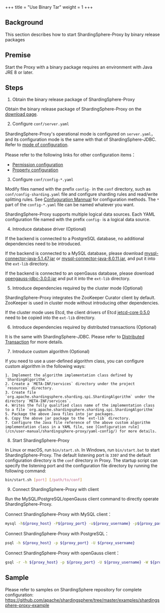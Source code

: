 +++
title = "Use Binary Tar"
weight = 1
+++

## Background

This section describes how to start ShardingSphere-Proxy by binary release packages

## Premise

Start the Proxy with a binary package requires an environment with Java JRE 8 or later.

## Steps

1. Obtain the binary release package of ShardingSphere-Proxy

Obtain the binary release package of ShardingSphere-Proxy on the [download page](https://shardingsphere.apache.org/document/current/en/downloads/).

2. Configure `conf/server.yaml`

ShardingSphere-Proxy's operational mode is configured on `server.yaml`，and its configuration mode is the same with that of ShardingSphere-JDBC. Refer to [mode of configuration](/cn/user-manual/shardingsphere-jdbc/yaml-config/mode/).

Please refer to the following links for other configuration items：
* [Permission configuration](/cn/user-manual/shardingsphere-proxy/yaml-config/authentication/)
* [Property configuration](/cn/user-manual/shardingsphere-proxy/yaml-config/props/)

3. Configure `conf/config-*.yaml`

Modify files named with the prefix `config-` in the `conf` directory, such as `conf/config-sharding.yaml` file and configure sharding rules and read/write splitting rules. See [Confuguration Mannual](/cn/user-manual/shardingsphere-proxy/yaml-config/) for configuration methods. The `*` part of the `config-*.yaml` file can be named whatever you want.

ShardingSphere-Proxy supports multiple logical data sources. Each YAML configuration file named with the prefix `config-` is a logical data source.

4. Introduce database driver (Optional)

If the backend is connected to a PostgreSQL database, no additional dependencies need to be introduced.

If the backend is connected to a MySQL database, please download [mysql-connector-java-5.1.47.jar](https://repo1.maven.org/maven2/mysql/mysql-connector-java/5.1.47/mysql-connector-java-5.1.47.jar) or [mysql-connector-java-8.0.11.jar](https://repo1.maven.org/maven2/mysql/mysql-connector-java/8.0.11/mysql-connector-java-8.0.11.jar), and put it into the `ext-lib` directory.

If the backend is connected to an openGauss database, please download [opengauss-jdbc-3.0.0.jar](https://repo1.maven.org/maven2/org/opengauss/opengauss-jdbc/3.0.0/opengauss-jdbc-3.0.0.jar) and put it into the `ext-lib` directory.

5. Introduce dependencies required by the cluster mode (Optional)

ShardingSphere-Proxy integrates the ZooKeeper Curator client by default. ZooKeeper is used in cluster mode without introducing other dependencies.

If the cluster mode uses Etcd, the client drivers of Etcd [jetcd-core 0.5.0](https://repo1.maven.org/maven2/io/etcd/jetcd-core/0.5.0/jetcd-core-0.5.0.jar) need to be copied into the `ext-lib` directory.

6. Introduce dependencies required by distributed transactions (Optional)

It is the same with ShardingSphere-JDBC.
Please refer to [Distributed Transaction](/cn/user-manual/shardingsphere-jdbc/special-api/transaction/) for more details.

7. Introduce custom algorithm (Optional)

If you need to use a user-defined algorithm class, you can configure custom algorithm in the following ways:

    1. Implement the algorithm implementation class defined by `ShardingAlgorithm`.
    2. Create a `META-INF/services` directory under the project `resources` directory.
    3. Create file `org.apache.shardingsphere.sharding.spi.ShardingAlgorithm` under the directory `META-INF/services`.
    4. Writes the fully qualified class name of the implementation class to a file `org.apache.shardingsphere.sharding.spi.ShardingAlgorithm`
    5. Package the above Java files into jar packages.
    6. Copy the above jar package to the `ext-lib` directory.
    7. Configure the Java file reference of the above custom algorithm implementation class in a YAML file, see [Configuration rule](/cn/user-manual/shardingsphere-proxy/yaml-config/) for more details.

8. Start ShardingSphere-Proxy

In Linux or macOS, run `bin/start.sh`. In Windows, run `bin/start.bat` to start ShardingSphere-Proxy. The default listening port is `3307` and the default configuration directory is the `conf` directory in Proxy. The startup script can specify the listening port and the configuration file directory by running the following command:

```bash
bin/start.sh [port] [/path/to/conf]
```

9. Connect ShardingSphere-Proxy with client

Run the MySQL/PostgreSQL/openGauss client command to directly operate ShardingSphere-Proxy.

Connect ShardingSphere-Proxy with MySQL client：
```bash
mysql -h${proxy_host} -P${proxy_port} -u${proxy_username} -p${proxy_password}
```

Connect ShardingSphere-Proxy with PostgreSQL：
```bash 
psql -h ${proxy_host} -p ${proxy_port} -U ${proxy_username}
```

Connect ShardingSphere-Proxy with openGauss client：
```bash 
gsql -r -h ${proxy_host} -p ${proxy_port} -U ${proxy_username} -W ${proxy_password}
```

## Sample

Please refer to samples on ShardingSphere repository for complete configuration:
<https://github.com/apache/shardingsphere/tree/master/examples/shardingsphere-proxy-example>
